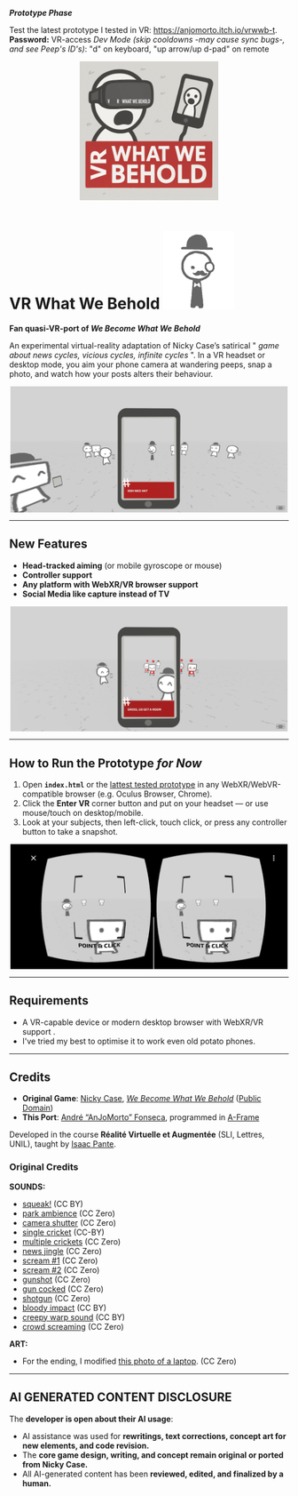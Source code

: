 
**_Prototype Phase_**

Test the latest prototype I tested in VR: https://anjomorto.itch.io/vrwwb-t. 
**Password:** VR-access
_Dev Mode (skip cooldowns -may cause sync bugs-, and see Peep's ID's)_:
"d" on keyboard, "up arrow/up d-pad" on remote

<div style="display: flex; justify-content: center;">
    <img src="marketing/temp_logo.png" alt="VRWEB Logo" width="250">
</div>
</br>

# VR What We Behold <img src="sprites/peeps/hatguy.png">

**Fan quasi-VR-port of _We Become What We Behold_**  

An experimental virtual-reality adaptation of Nicky Case’s satirical " _game about news cycles, vicious cycles, infinite cycles_ ".
In a VR headset or desktop mode, you aim your phone camera  at wandering peeps, snap a photo, and watch how your posts alters their behaviour.

<div style="display: flex; justify-content: center;">
    <img src="marketing/screenshot1.jpg" alt="Game Screenshot" width="500">
</div>

---

## New Features

- **Head-tracked aiming** (or mobile gyroscope or mouse) 
- **Controller support**
- **Any platform with WebXR/VR browser support**
- **Social Media like capture instead of TV**

<div style="display: flex; justify-content: center;">
    <img src="marketing/screenshot2.jpg" alt="VRWEB Logo" width="500">
</div>

---

## How to Run the Prototype *for Now*

1. Open **`index.html`** or the  [lattest tested prototype](https://anjomorto.itch.io/vrwwb-t) in any WebXR/WebVR-compatible browser (e.g. Oculus Browser, Chrome).  
2. Click the **Enter VR** corner button  and put on your headset — or use mouse/touch on desktop/mobile.  
3. Look at your subjects, then left-click, touch click, or press any controller button to take a snapshot.

<div style="display: flex; justify-content: center;">
    <img src="marketing/screenshot3.jpg" alt="VRWEB Logo" width="500">
</div>

---

## Requirements

- A VR-capable device or modern desktop browser with WebXR/VR support .
- I've tried my best to optimise it to work even old potato phones. 

---

## Credits

- **Original Game**: [Nicky Case](https://ncase.me/), [_We Become What We Behold_](https://ncase.itch.io/wbwwb) ([Public Domain](https://github.com/ncase/wbwwb))  
- **This Port**: [André “AnJoMorto” Fonseca](https://linktr.ee/anjomorto), programmed in [A-Frame](https://aframe.io/)

Developed in the course **Réalité Virtuelle et Augmentée** (SLI, Lettres, UNIL), taught by [Isaac Pante](https://isaacpante.net/).


### Original Credits
**SOUNDS:**    
- [squeak!](https://www.freesound.org/people/ermfilm/sounds/130011/) (CC BY)    
- [park ambience](https://www.freesound.org/people/Mafon2/sounds/274175/) (CC Zero)    
- [camera shutter](https://www.freesound.org/people/uEffects/sounds/207865/) (CC Zero)    
- [single cricket](https://www.freesound.org/people/cs272/sounds/77034/) (CC-BY)    
- [multiple crickets](https://www.freesound.org/people/alienistcog/sounds/124583/) (CC Zero)    
- [news jingle](https://www.freesound.org/people/Tuben/sounds/272044/) (CC Zero)    
- [scream #1](https://www.freesound.org/people/GreatNate98/sounds/353086/) (CC Zero)    
- [scream #2](https://www.freesound.org/people/mariallinas/sounds/222649/) (CC Zero)    
- [gunshot](https://www.freesound.org/people/mitchelk/sounds/136766/) (CC Zero)    
- [gun cocked](https://www.freesound.org/people/martian/sounds/182229/) (CC Zero)    
- [shotgun](https://www.freesound.org/people/lensflare8642/sounds/145209/) (CC Zero)        
- [bloody impact](https://www.freesound.org/people/Hybrid_V/sounds/319590/) (CC BY)        
- [creepy warp sound](https://www.freesound.org/people/Andromadax24/sounds/184476/) (CC BY)        
- [crowd screaming](https://www.freesound.org/people/MultiMax2121/sounds/156860/) (CC Zero)        

**ART:**    
- For the ending, I modified [this photo of a laptop](https://unsplash.com/photos/XyNi3rUEReE). (CC Zero)

---

## **AI GENERATED CONTENT DISCLOSURE**  

The **developer is open about their AI usage**:  
- AI assistance was used for **rewritings, text corrections, concept art for new elements, and code revision.**  
- The **core game design, writing, and concept remain original or ported from Nicky Case.**  
- All AI-generated content has been **reviewed, edited, and finalized by a human.**
